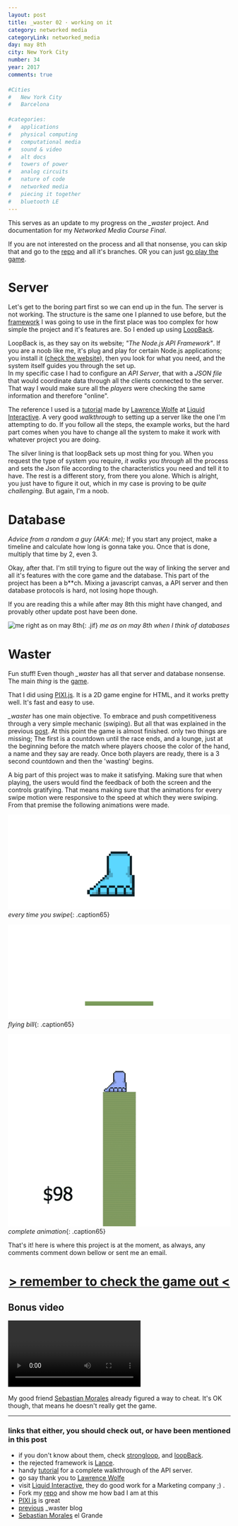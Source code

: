 ```yaml
---
layout: post
title: _waster 02 · working on it
category: networked media
categoryLink: networked_media
day: may 8th
city: New York City
number: 34
year: 2017
comments: true

#Cities
#	New York City
#	Barcelona

#categories:
#	applications
#	physical computing 
#	computational media 
#	sound & video 
#	alt docs
#	towers of power 
#	analog circuits 
#	nature of code
#	networked media
#	piecing it together
#	bluetooth LE
---
```


This serves as an update to my progress on the *_waster* project. And documentation for my *Networked Media Course Final*.

If you are not interested on the process and all that nonsense, you can skip that and go to the [repo][a7] and all it's branches. OR you can just [go play the game][a8].

# Server

Let's get to the boring part first so we can end up in the fun. The server is not working. The structure is the same one I planned to use before, but the [framework][a2] I was going to use in the first place was too complex for how simple the project and it's features are. So I ended up using [LoopBack][a3].

LoopBack is, as they say on its website; *"The Node.js API Framework"*. If you are a noob like me, it's plug and play for certain Node.js applications; you install it ([check the website][a3]), then you look for what you need, and the system itself guides you through the set up.
<br> In my specific case I had to configure an *API Server*, that with a *JSON file* that would coordinate data through all the clients connected to the server. That way I would make sure all the *players* were checking the same information and therefore "online".

The reference I used is a [tutorial][a4] made by [Lawrence Wolfe][a5] at [Liquid Interactive][a6]. A very good *walkthrough* to setting up a server like the one I'm attempting to do. If you follow all the steps, the example works, but the hard part comes when you have to change all the system to make it work with whatever project you are doing.

The silver lining is that loopBack sets up most thing for you. When you request the type of system you require, *it walks you through* all the process and sets the Json file according to the characteristics you need and tell it to have. The rest is a different story, from there you alone. Which is alright, you just have to figure it out, which in my case is proving to be *quite challenging*. But again, I'm a noob.

# Database

*Advice from a random a guy (AKA: me);* If you start any project, make a timeline and calculate how long is gonna take you. Once that is done, multiply that time by 2, even 3.

Okay, after that. I'm still trying to figure out the way of linking the server and all it's features with the core game and the database. This part of the project has been a b**ch. Mixing a javascript canvas, a API server and then database protocols is hard, not losing hope though.

If you are reading this a while after may 8th this might have changed, and provably other update post have been done.

![me right as on may 8th](https://media.giphy.com/media/GuLxAZW23YZwY/giphy.gif){: .jif}
*me as on may 8th when I think of databases*

# Waster

Fun stuff! Even though *_waster* has all that server and database nonsense. The main *thing* is the [game][a8].

That I did using [PIXI.js][a9]. It is a 2D game engine for HTML, and it works pretty well. It's fast and easy to use.

*_waster* has one main objective. To embrace and push competitiveness through a very simple mechanic (swiping). But all that was explained in the previous [post][a10]. At this point the game is almost finished. only two things are missing; The first is a countdown until the race ends, and a lounge, just at the beginning before the match where players choose the color of the hand, a name and they say are ready. Once both players are ready, there is a 3 second countdown and then the 'wasting' begins.

A big part of this project was to make it satisfying. Making sure that when playing, the users would find the feedback of both the screen and the controls gratifying. That means making sure that the animations for every swipe motion were responsive to the speed at which they were swiping. From that premise the following animations were made.

![image alt text](/img/thumnailsBlog/34_2.gif)
*every time you swipe*{: .caption65}

![image alt text](/img/thumnailsBlog/34_3.gif)
*flying bill*{: .caption65}

![image alt text](/img/thumnailsBlog/34_4.gif)
*complete animation*{: .caption65}

That's it! here is where this project is at the moment, as always, any comments comment down bellow or sent me an email. 
<h1 style="text-align:center; margin-top:40px;"><a href="http://www.graupuche.info/waster" target="_top">> remember to check the game out <</a></h1>

## Bonus video

<video class="v_512" controls="false" autoplay="autoplay">
<source src="https://graupuche.info/video/34_5.mov" type="video/mp4" />
</video> 

My good friend [Sebastian Morales][a11] already figured a way to cheat. It's OK though, that means he doesn't really get the game.


---

### links that either, you should check out, or have been mentioned in this post

+ if you don't know about them, check [strongloop][a1], and [loopBack][a3].
+ the rejected framework is [Lance][a2].
+ handy [tutorial][a4] for a complete walkthrough of the API server.
+ go say thank you to [Lawrence Wolfe][a5]
+ visit [Liquid Interactive][a6], they do good work for a Marketing company ;) .
+ Fork my [repo][a7] and show me how bad I am at this
+ [PIXI js][a9] is great
+ [previous][A10] _waster blog
+ [Sebastian Morales][a11] el Grande 

[a1]:https://strongloop.com
[a2]:http://lance.gg
[a3]:http://loopback.io
[a4]:https://www.liquidint.com/blog/recipe-for-real-time-multiplayer-with-html5-canvas-nodejs-part-1-backend/
[a5]:https://twitter.com/wolfewuz
[a6]:https://www.liquidint.com
[a7]:https://github.com/grauPuche/_waster
[a8]:http://www.graupuche.info/waster
[a9]:http://www.pixijs.com
[a10]:http://blog.graupuche.info/networked%20media/2017/04/13/033.html
[a11]:https://adorevolution.com


